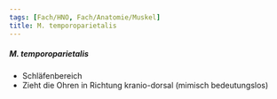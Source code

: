```yaml
---
tags: [Fach/HNO, Fach/Anatomie/Muskel]
title: M. temporoparietalis
---
```

##### M. temporoparietalis
*   Schläfenbereich
*   Zieht die Ohren in Richtung kranio-dorsal (mimisch bedeutungslos)